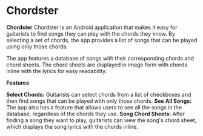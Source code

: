 # Chordster


**Chordster**
Chordster is an Android application that makes it easy for guitarists to find songs they can play with the chords they know. By selecting a set of chords, the app provides a list of songs that can be played using only those chords.

The app features a database of songs with their corresponding chords and chord sheets. The chord sheets are displayed in image form with chords inline with the lyrics for easy readability.

**Features**

**Select Chords:** Guitarists can select chords from a list of checkboxes and then find songs that can be played with only those chords.
**See All Songs:** The app also has a feature that allows users to see all the songs in the database, regardless of the chords they use.
**Song Chord Sheets:** After finding a song they want to play, guitarists can view the song's chord sheet, which displays the song lyrics with the chords inline.
